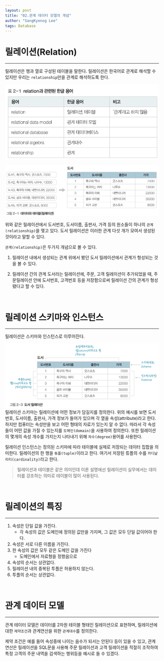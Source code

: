 ```yaml
---
layout: post
title: "02.관계 데이터 모델의 개념"
author: "SangKyenog Lee"
tags: Database
---
```


# 릴레이션(Relation)
---
릴레이션은 행과 열로 구성된 테이블을 말한다. 릴레이션은 한국어로 관계로 해석할 수 있지만 우리는 `relationship`만을 관계로 해석하도록 한다.

![06](/assets/db/db06.png)

![07](/assets/db/db07.png)

위와 같은 릴레이션에서 도서번호, 도서이름, 출판사, 가격 등의 원소들이 하나의 `관계(relationship)`을 맺고 있다. 도서 릴레이션은 이러한 관계 다섯 개가 모여서 생성된 것이라고 말할 수 있다.

`관계(relationship)`은 두가지 개념으로 볼 수 있다.

1. 릴레이션 내에서 생성되는 관계
위에서 봤던 도서 릴레이션에서 관계가 형성되는 것을 볼 수 있다.

2. 릴레이션 간의 관계
도서라는 릴레이션에, 주문, 고객 릴레이션이 추가되었을 때, 주문릴레이션 안에 도서번호, 고객번호 등을 저장함으로써 릴레이션 간의 관계가 형성 됐다고 할 수 있다.

<br>

# 릴레이션 스키마와 인스턴스
---
릴레이션은 스키마와 인스턴스로 이루어진다.

![08](/assets/db/db08.png)<br>
릴레이션 스키마는 릴레이션에 어떤 정보가 담길지를 정의한다. 위의 예시를 보면 도서번호, 도서이름, 출판사, 가격 정보가 들어가 있으며 각 열을 속성(attribute)라고 한다.
하지만 컴퓨터는 속성만을 보고 어떤 형태의 자료가 있는지 알 수 없다. 따라서 각 속성들이 어떤 값을 가질 수 있는지를 `도메인(domain)`을 사용하여 정의한다. 또한 릴레이션의 몇개의 속성 개수를 가지는지 나타내기 위해 `차수(degree)`용어를 사용한다. 

릴레이션 인스턴스는 정의된 스키마에 따라 테이블에 실제로 저장되는 데이터 집합을 의미한다. 릴레이션의 한 행을 `튜플(tuple)`이라고 한다. 여기서 저장된 튜플의 수를 `카디날리티(cardinality)`라고 한다.

> 릴레이션과 테이블은 같은 의미인데 이론 설명에선 릴레이션이 실무에서는 데이터를 강조하는 의미로 테이블이 많이 사용된다.

<br>

# 릴레이션의 특징
---
1. 속성은 단일 값을 가진다.
    - 각 속성의 값은 도메인에 정의된 값만을 가지며, 그 값은 모두 단일 값이어야 한다.
2. 속성은 서로 다른 이름을 가진다.
3. 한 속성의 값은 모두 같은 도메인 값을 가진다
    - 도메인에서 자료형을 정했음으로
4. 속성의 순서는 상관없다.
5. 릴레이션 내의 중복된 투플은 허용하지 않는다.
6. 투플의 순서는 상관없다.

<br>

# 관계 데이터 모델
---
관계 테이터 모델은 데이터를 2차원 테이블 형태인 릴레이션으로 표현하며, 릴레이션에 대한 `제약조건`과 관계연산을 위한 `관계대수`를 정의한다.

제약 조건은 예를 들어 속성중에 나이는 음수가 되서는 안된다 등이 있을 수 있고, 관계 연산은 릴레이션을 SQL문을 사용해 주문 릴레이션과 고객 릴레이션을 적절히 조작하여 특정 고객의 주문 내역을 검색하는 행위등을 예시로 들 수 있겠다.


